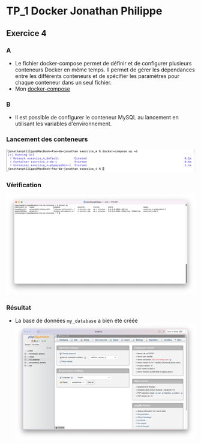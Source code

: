 # TP_1 Docker Jonathan Philippe

## Exercice 4

### A 
- Le fichier docker-compose permet de définir et de configurer plusieurs conteneurs Docker en même temps. Il permet de gérer les dépendances entre les différents conteneurs et de spécifier les paramètres pour chaque conteneur dans un seul fichier.
- Mon [docker-compose](./docker-compose.yml)

### B 
- Il est possible de configurer le conteneur MySQL au lancement en utilisant les variables d'environnement.

### Lancement des conteneurs
![start](./img/start.png)

### Vérification
![check](./img/check.png)

### Résultat
- La base de données `my_database` a bien été créée
![resultat](./img/resultat.png)